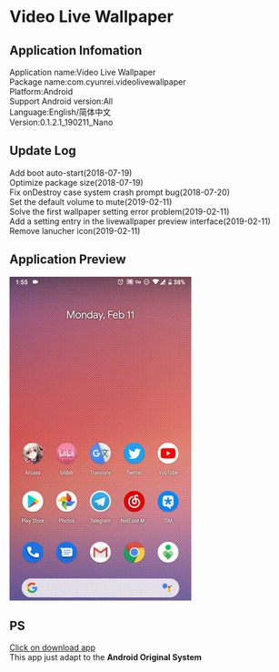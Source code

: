 # Video Live Wallpaper
## Application Infomation
Application name:Video Live Wallpaper
<br/>Package name:com.cyunrei.videolivewallpaper
<br/>Platform:Android
<br/>Support Android version:All
<br/>Language:English/简体中文
<br/>Version:0.1.2.1_190211_Nano
## Update Log
Add boot auto-start(2018-07-19)
<br/>Optimize package size(2018-07-19)
<br/>Fix onDestroy case system crash prompt bug(2018-07-20)
<br/>Set the default volume to mute(2019-02-11)
<br/>Solve the first wallpaper setting error problem(2019-02-11)
<br/>Add a setting entry in the livewallpaper preview interface(2019-02-11)
<br/>Remove lanucher icon(2019-02-11)
## Application Preview
![](https://github.com/Cyunrei/Video-Live-Wallpaper/blob/master/VEditor_20190211135732.gif)
## PS
[Click on download app](https://github.com/Cyunrei/Video-Live-Wallpaper/blob/master/app.apk)
<br/>This app just adapt to the **Android Original System**
